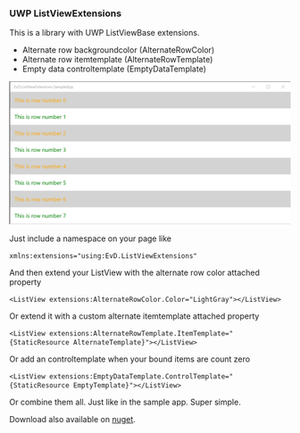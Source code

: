 ### UWP ListViewExtensions

This is a library with UWP ListViewBase extensions.


- Alternate row backgroundcolor (AlternateRowColor)
- Alternate row itemtemplate (AlternateRowTemplate)
- Empty data controltemplate (EmptyDataTemplate)

![Sample](ListViewExtensions/EvD.ListViewExtensions.SampleApp/Assets/Screenshots/Screen1.PNG)

Just include a namespace on your page like <pre><code>xmlns:extensions="using:EvD.ListViewExtensions"</code></pre>

And then extend your ListView with the alternate row color attached property
<pre><code>&lt;ListView extensions:AlternateRowColor.Color="LightGray"&gt;&lt;/ListView&gt;</code></pre>

Or extend it with a custom alternate itemtemplate attached property
<pre><code>&lt;ListView extensions:AlternateRowTemplate.ItemTemplate="{StaticResource AlternateTemplate}"&gt;&lt;/ListView&gt;</code></pre>

Or add an controltemplate when your bound items are count zero
<pre><code>&lt;ListView extensions:EmptyDataTemplate.ControlTemplate="{StaticResource EmptyTemplate}"&gt;&lt;/ListView&gt;</code></pre>

Or combine them all. Just like in the sample app. Super simple.

Download also available on [nuget](https://www.nuget.org/packages/EvD.ListViewExtensions).